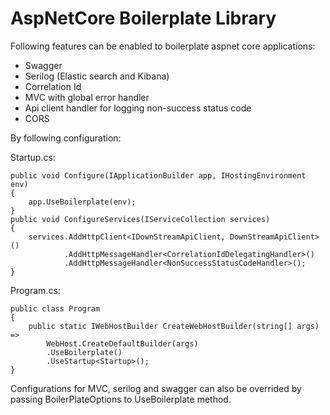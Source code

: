# AspNetCore Boilerplate Library

Following features can be enabled to boilerplate aspnet core applications:
* Swagger
* Serilog (Elastic search and Kibana)
* Correlation Id
* MVC with global error handler
* Api client handler for logging non-success status code
* CORS

By following configuration:

Startup.cs:

    public void Configure(IApplicationBuilder app, IHostingEnvironment env)
    {
        app.UseBoilerplate(env);
    }
    public void ConfigureServices(IServiceCollection services)
    {
        services.AddHttpClient<IDownStreamApiClient, DownStreamApiClient>()
                .AddHttpMessageHandler<CorrelationIdDelegatingHandler>()
                .AddHttpMessageHandler<NonSuccessStatusCodeHandler>();
    }
 
 Program.cs:
 
    public class Program
    { 
        public static IWebHostBuilder CreateWebHostBuilder(string[] args) =>
            WebHost.CreateDefaultBuilder(args)
            .UseBoilerplate()
            .UseStartup<Startup>();
    }
    
 Configurations for MVC, serilog and swagger can also be overrided by passing BoilerPlateOptions to UseBoilerplate method.
    
    
